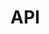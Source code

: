 # API

<autodoc-python
    module="computerwords.plugin"
    include-children=True
    heading-level=2
    />

<autodoc-python
    module="computerwords.library"
    include-children=True
    heading-level=2
    />

<autodoc-python
    module="computerwords.cwdom.CWTree"
    include-children=True
    heading-level=2
    />

<autodoc-python
    module="computerwords.cwdom.traversal"
    include-children=True
    heading-level=2
    />

<autodoc-python
    module="computerwords.cwdom.nodes"
    include-children=True
    heading-level=2
    />
